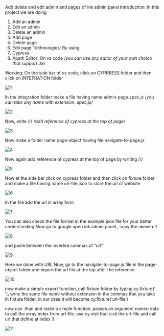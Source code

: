 Add delete and edit admin and pages of ink admin panel
Introduction:
In this project we are doing
1.	Add an admin
2.	Edit an admin
3.	Delete an admin
4.	Add page
5.	Delete page
6.	Edit page
Technologies:
By using
1.	Cypress
2.	Xpath
Editor:
On vs code /*you can use any editor of your own choice that support JS*/

Working:
On the side bar of vs code, click on CYPRRESS folder and then click on INTEFRATION folder

![1](https://user-images.githubusercontent.com/66178942/126042231-077fe945-16e9-462a-8575-9ca740ea767c.png)

In the integration folder make a file having name admin-page.spec.js /*you can take any name with extension  .spec.js*/

![2](https://user-images.githubusercontent.com/66178942/126042353-f7421419-eb1a-4764-a192-87a4ff4fe0c1.png)

Now, write     /// <reference types ="cypress"/>
/*add reference of cypress at the top of page*/

![3](https://user-images.githubusercontent.com/66178942/126042427-745a5be2-2323-43be-95e2-8329d8f6964c.png)

Now make a folder name page-object having file navigate-to-page.js

![4](https://user-images.githubusercontent.com/66178942/126042466-ffc4e3a3-c5c3-4f46-8e8c-d86154d7bbef.png)

Now again add reference of cypress at the top of page by writing
/// <reference types ="cypress"/>

![5](https://user-images.githubusercontent.com/66178942/126042505-0530987e-1c84-4b8b-9270-9e50861fc27e.png)

Now at the side bar click on cypress folder and then click on fixture folder and make a file having name url-file.json to store the url of website

![6](https://user-images.githubusercontent.com/66178942/126042550-b8097a51-39fa-4992-bf28-5ad6341b4183.png)

In the file add the url in array form

![7](https://user-images.githubusercontent.com/66178942/126042567-831b2415-8faf-4e5a-8551-405186677fa9.png)

 You can also check the file format in the example.json file for your better understanding
Now go to google open ink admin panel , copy the above url 

![8](https://user-images.githubusercontent.com/66178942/126042611-c9c89c0e-3a18-4650-b6d9-391ce6f68448.png)

and paste between the inverted commas of “url” 

![9](https://user-images.githubusercontent.com/66178942/126042624-73991e44-a444-4c2e-880c-87e949d5bd1a.png)

Here we done with URL
Now, go to the navigate-to-page.js file in the page-object folder and import the url file at the top after the reference

![10](https://user-images.githubusercontent.com/66178942/126042677-bd6ef1d9-cc4b-429f-9122-53c152929a26.png)

now make a simple export function, call fixture folder by typing cy.fixture(‘ ’), write the same file name without extension in the commas that you take in fixture folder,
in our case it will become cy.fixture(‘url-file’)

now use .than and make a simple function, passes an argument named data to call the array index from url-file. 
use cy.visit that visit the url-file and call url that define at index 0  

![11](https://user-images.githubusercontent.com/66178942/126042734-f5724a83-7e4a-4e25-be64-03ec993c3364.png)


